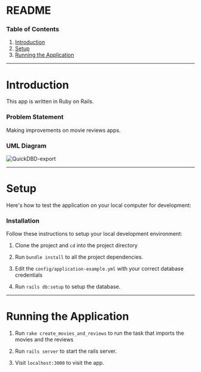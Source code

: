# README

### Table of Contents

1. [Introduction](#introduction)
2. [Setup](#setup)
3. [Running the Application](#running-the-application)

----

# Introduction
This app is written in Ruby on Rails.

### Problem Statement
Making improvements on movie reviews apps.

### UML Diagram

![QuickDBD-export](https://user-images.githubusercontent.com/40468678/117824431-65d81380-b266-11eb-8060-bc8d3b2d4262.png)


----


# Setup
Here's how to test the application on your local computer for development:


### Installation
Follow these instructions to setup your local development environment:

1. Clone the project and `cd` into the project directory

2. Run `bundle install` to all the project dependencies.

3. Edit the `config/application-example.yml` with your correct database credentials

4. Run `rails db:setup` to setup the database.

----

# Running the Application
1. Run `rake create_movies_and_reviews` to run the task that imports the movies and the reviews

2. Run `rails server` to start the rails server.

3. Visit `localhost:3000` to visit the app.
